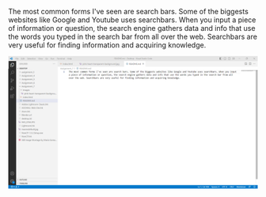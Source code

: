 The most common forms I've seen are search bars. Some of the biggests websites like Google and Youtube uses searchbars. When you input a piece of information or question, the search engine gathers data and info that use the words you typed in the search bar from all over the web. Searchbars are very useful for finding information and acquiring knowledge. 

![screenshot](./images/A_7_screenshot.png)